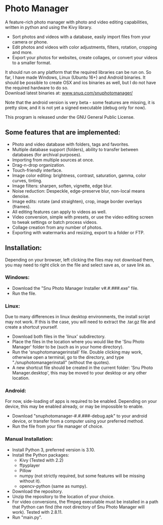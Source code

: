 # Photo Manager

A feature-rich photo manager with photo and video editing capabilities, written in python and using the Kivy library.
* Sort photos and videos with a database, easily import files from your camera or phone.
* Edit photos and videos with color adjustments, filters, rotation, cropping and more.
* Export your photos for websites, create collages, or convert your videos to a smaller format.

It should run on any platform that the required libraries can be run on.  So far, I have made Windows, Linux (Ubuntu 16+) and Android binaries.  It should be possible to create OSX and ios binaries as well, but I do not have the required hardware to do so.  
Download latest binaries at: www.snuq.com/snuphotomanager/  

Note that the android version is very beta - some features are missing, it is pretty slow, and it is not yet a signed executable (debug only for now).  

This program is released under the GNU General Public License.


## Some features that are implemented:  
* Photo and video database with folders, tags and favorites.  
* Multiple database support (folders), ability to transfer between databases (for archival purposes).  
* Importing from multiple sources at once.  
* Drag-n-drop organization.  
* Touch-friendly interface.  
* Image color editing: brightness, contrast, saturation, gamma, color curves, tinting.  
* Image filters: sharpen, soften, vignette, edge blur.  
* Noise reduction: Despeckle, edge-preserve blur, non-local means denoise.  
* Image edits: rotate (and straighten), crop, image border overlays (frames).  
* All editing features can apply to videos as well.  
* Video conversion, simple with presets, or use the video editing screen to tweak settings or batch process videos.
* Collage creation from any number of photos.  
* Exporting with watermarks and resizing, export to a folder or FTP.  


## Installation:  
Depending on your browser, left clicking the files may not download them, you may need to right click on the file and select save as, or save link as.  


### Windows:  
* Download the "Snu Photo Manager Installer v#.#.###.exe" file.  
* Run the file.  


### Linux:  
Due to many differences in linux desktop environments, the install script may not work.  If this is the case, you will need to extract the .tar.gz file and create a shortcut yourself.  
* Download both files in the 'linux' subdirectory.  
* Place the files in the location where you would like the 'Snu Photo Manager' folder to be (such as in your home directory).  
* Run the 'snuphotomanagerinstall' file.  Double clicking may work, otherwise open a terminal, go to the directory, and type "./snuphotomanagerinstall" (without the quotes).
* A new shortcut file should be created in the current folder: 'Snu Photo Manager.desktop', this may be moved to your desktop or any other location.  


### Android:  
For now, side-loading of apps is required to be enabled.  Depending on your device, this may be enabled already, or may be impossible to enable.  
* Download "snuphotomanager-#.#.###-debug.apk" to your android device, or transfer from a computer using your preferred method.  
* Run the file from your file manager of choice.  


### Manual Installation:  
* Install Python 3, preferred version is 3.10.  
* Install the Python packages:  
   * Kivy (Tested with 2.2)  
   * ffpyplayer  
   * Pillow  
   * numpy (not strictly required, but some features will be missing without it).  
   * opencv-python (same as numpy).  
* Download the repository.  
* Unzip the repository to the location of your choice.  
* For video conversions, the ffmpeg executable must be installed in a path that Python can find (the root directory of Snu Photo Manager will work).  Tested with 2.8.11.  
* Run "main.py".
